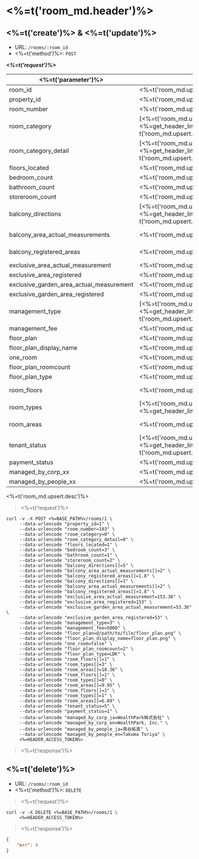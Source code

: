 # <%=t('room_md.header')%>

## <%=t('create')%> & <%=t('update')%>

- URL: `/rooms/:room_id`
- <%=t('method')%>: `POST`

***<%=t('request')%>***

| <%=t('parameter')%> | <%=t('name')%> | <%=t('remarks')%> | <%=t('required')%> | <%=t('data_form')%> |
|---------------------|----------------|-------------------|--------------------|---------------------|
| room_id | <%=t('room_md.upsert.fields.room_id')%> | | YES | integer |
| property_id | <%=t('room_md.upsert.fields.property_id')%> | | YES | integer |
| room_number | <%=t('room_md.upsert.fields.room_number')%> | | NO | string |
| room_category | [<%=t('room_md.upsert.fields.room_category')%>](#<%=get_header_link(t('references'), t('room_md.upsert.fields.room_category'))%>) | | NO | integer |
| room_category_detail | [<%=t('room_md.upsert.fields.room_category_detail')%>](#<%=get_header_link(t('references'), t('room_md.upsert.fields.room_category_detail'))%>) | | NO | integer |
| floors_located | <%=t('room_md.upsert.fields.floors_located')%> | | NO | integer |
| bedroom_count | <%=t('room_md.upsert.fields.bedroom_count')%> | <%=t('room_md.upsert.fields.bedroom_count_desc')%> | NO | integer |
| bathroom_count | <%=t('room_md.upsert.fields.bathroom_count')%> | <%=t('room_md.upsert.fields.bathroom_count_desc')%> | NO | integer |
| storeroom_count | <%=t('room_md.upsert.fields.storeroom_count')%> | | NO | integer |
| balcony_directions | [<%=t('room_md.upsert.fields.balcony_direction')%>](#<%=get_header_link(t('references'), t('room_md.upsert.fields.balcony_direction'))%>) | <%=t('max_quantity_to_x_items', quantity: 8)%> | NO | integer[] |
| balcony_area_actual_measurements | <%=t('room_md.upsert.fields.balcony_area_actual_measurement')%> | <%=t('max_quantity_to_x_items', quantity: 8)%><br><%=t('unit_m2')%> | NO | double[] |
| balcony_registered_areas | <%=t('room_md.upsert.fields.balcony_registered_area')%> | <%=t('max_quantity_to_x_items', quantity: 8)%><br><%=t('unit_m2')%> | NO | double[] |
| exclusive_area_actual_measurement | <%=t('room_md.upsert.fields.exclusive_area_actual_measurement')%> | <%=t('unit_m2')%> | NO | double |
| exclusive_area_registered | <%=t('room_md.upsert.fields.exclusive_area_registered')%> | <%=t('unit_m2')%> | NO | double |
| exclusive_garden_area_actual_measurement | <%=t('room_md.upsert.fields.exclusive_garden_area_actual_measurement')%> | <%=t('unit_m2')%> | NO | double |
| exclusive_garden_area_registered | <%=t('room_md.upsert.fields.exclusive_garden_area_registered')%> | <%=t('unit_m2')%> | NO | double |
| management_type | [<%=t('room_md.upsert.fields.management_type')%>](#<%=get_header_link(t('references'), t('room_md.upsert.fields.management_type'))%>) | | NO | integer |
| management_fee | <%=t('room_md.upsert.fields.management_fee')%> | <%=t('unit_yen_month')%> | NO | double |
| floor_plan | <%=t('room_md.upsert.fields.floor_plan')%> | | NO | file |
| floor_plan_display_name | <%=t('room_md.upsert.fields.floor_plan_display_name')%> | | NO | string |
| one_room | <%=t('room_md.upsert.fields.one_room')%> | <%=t('room_md.upsert.fields.one_room_desc')%> | NO | bool |
| floor_plan_roomcount | <%=t('room_md.upsert.fields.floor_plan_roomcount')%> | 1 ~ 9 | NO | integer |
| floor_plan_type | <%=t('room_md.upsert.fields.floor_plan_type')%>| <%=t('room_md.upsert.fields.floor_plan_type_desc')%> | NO | integer |
| room_floors | <%=t('room_md.upsert.fields.room_floor')%> | 1 ~ 9<br><%=t('max_quantity_to_x_items', quantity: 9)%> | NO | integer[] |
| room_types | [<%=t('room_md.upsert.fields.room_type')%>](#<%=get_header_link(t('references'), t('room_md.upsert.fields.room_type'))%>) | <%=t('max_quantity_to_x_items', quantity: 9)%> | NO | integer[] |
| room_areas | <%=t('room_md.upsert.fields.room_area')%> | <%=t('unit_m2')%><br><%=t('max_quantity_to_x_items', quantity: 9)%> | NO | double[] |
| tenant_status | [<%=t('room_md.upsert.fields.tenant_status')%>](#<%=get_header_link(t('references'), t('room_md.upsert.fields.tenant_status'))%>) | | NO | integer |
| payment_status | <%=t('room_md.upsert.fields.payment_status')%> | <%=t('room_md.upsert.fields.payment_status_desc')%> | NO | integer |
| managed_by_corp_xx | <%=t('room_md.upsert.fields.managed_by_corp')%> | <%=t('multilingual_support')%> | NO | string |
| managed_by_people_xx | <%=t('room_md.upsert.fields.managed_by_people')%> | <%=t('multilingual_support')%> | NO | string |

<%=t('room_md.upsert.desc')%>

> <%=t('request')%>

```shell
curl -v -X POST <%=BASE_PATH%>/rooms/1 \
     --data-urlencode "property_id=1" \
     --data-urlencode "room_number=103" \
     --data-urlencode "room_category=0" \
     --data-urlencode "room_category_detail=0" \
     --data-urlencode "floors_located=1" \
     --data-urlencode "bedroom_count=3" \
     --data-urlencode "bathroom_count=1" \
     --data-urlencode "storeroom_count=2" \
     --data-urlencode "balcony_directions[]=5" \
     --data-urlencode "balcony_area_actual_measurements[]=2" \
     --data-urlencode "balcony_registered_areas[]=1.8" \
     --data-urlencode "balcony_directions[]=1" \
     --data-urlencode "balcony_area_actual_measurements[]=2" \
     --data-urlencode "balcony_registered_areas[]=1.8" \
     --data-urlencode "exclusive_area_actual_measurement=153.36" \
     --data-urlencode "exclusive_area_registered=153" \
     --data-urlencode "exclusive_garden_area_actual_measurement=53.36" \
     --data-urlencode "exclusive_garden_area_registered=53" \
     --data-urlencode "management_type=3" \
     --data-urlencode "management_fee=5000" \
     --data-urlencode "floor_plan=@/path/to/file/floor_plan.png" \
     --data-urlencode "floor_plan_display_name=floor_plan.png" \
     --data-urlencode "one_room=false" \
     --data-urlencode "floor_plan_roomcount=2" \
     --data-urlencode "floor_plan_type=LDK" \
     --data-urlencode "room_floors[]=1" \
     --data-urlencode "room_types[]=3" \
     --data-urlencode "room_areas[]=18.36" \
     --data-urlencode "room_floors[]=1" \
     --data-urlencode "room_types[]=0" \
     --data-urlencode "room_areas[]=9.95" \
     --data-urlencode "room_floors[]=1" \
     --data-urlencode "room_types[]=1" \
     --data-urlencode "room_areas[]=6.89" \
     --data-urlencode "tenant_status=5" \
     --data-urlencode "payment_status=1" \
     --data-urlencode "managed_by_corp_ja=WealthPark株式会社" \
     --data-urlencode "managed_by_corp_en=WealthPark, Inc." \
     --data-urlencode "managed_by_people_ja=鳥谷拓真" \
     --data-urlencode "managed_by_people_en=Takuma Toriya" \
     <%=HEADER_ACCESS_TOKEN%>
```

> <%=t('response')%>

## <%=t('delete')%>

- URL: `/rooms/:room_id`
- <%=t('method')%>: `DELETE`

> <%=t('request')%>

```shell
curl -v -X DELETE <%=BASE_PATH%>/rooms/1 \
     <%=HEADER_ACCESS_TOKEN%>
```

> <%=t('response')%>

```json
{
    "err": 0
}
